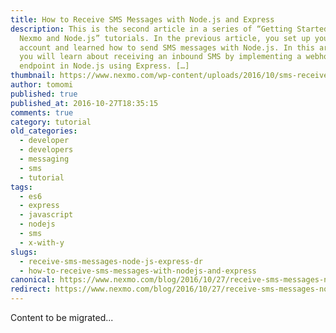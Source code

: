 ```yaml
---
title: How to Receive SMS Messages with Node.js and Express
description: This is the second article in a series of “Getting Started with
  Nexmo and Node.js” tutorials. In the previous article, you set up your Nexmo
  account and learned how to send SMS messages with Node.js. In this article,
  you will learn about receiving an inbound SMS by implementing a webhook
  endpoint in Node.js using Express. […]
thumbnail: https://www.nexmo.com/wp-content/uploads/2016/10/sms-receive-node.png
author: tomomi
published: true
published_at: 2016-10-27T18:35:15
comments: true
category: tutorial
old_categories:
  - developer
  - developers
  - messaging
  - sms
  - tutorial
tags:
  - es6
  - express
  - javascript
  - nodejs
  - sms
  - x-with-y
slugs:
  - receive-sms-messages-node-js-express-dr
  - how-to-receive-sms-messages-with-nodejs-and-express
canonical: https://www.nexmo.com/blog/2016/10/27/receive-sms-messages-node-js-express-dr
redirect: https://www.nexmo.com/blog/2016/10/27/receive-sms-messages-node-js-express-dr
---
```

Content to be migrated...